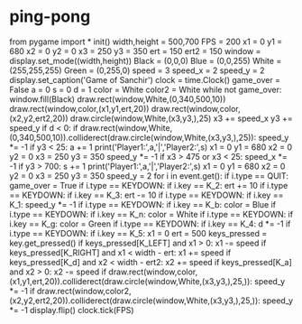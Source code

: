 # ping-pong
from pygame import *
init()
width,height = 500,700
FPS = 200
x1 = 0
y1 = 680
x2 = 0
y2 = 0
x3 = 250
y3 = 350
ert = 150
ert2 = 150
window = display.set_mode((width,height))
Black = (0,0,0)
Blue = (0,0,255)
White = (255,255,255)
Green = (0,255,0)
speed = 3
speed_x = 2
speed_y = 2
display.set_caption('Game of Sanchir')
clock = time.Clock()
game_over = False
a = 0
s = 0
d = 1
color = White
color2 = White
while not game_over:
    window.fill(Black)
    draw.rect(window,White,(0,340,500,10))
    draw.rect(window,color,(x1,y1,ert,20))
    draw.rect(window,color,(x2,y2,ert2,20))
    draw.circle(window,White,(x3,y3,),25)
    x3 += speed_x
    y3 += speed_y
    if d < 0:
        if draw.rect(window,White,(0,340,500,10)).colliderect(draw.circle(window,White,(x3,y3,),25)):
            speed_y *= -1
    if y3 < 25:
        a += 1
        print('Player1:',a,'|','Player2:',s)
        x1 = 0
        y1 = 680
        x2 = 0
        y2 = 0
        x3 = 250
        y3 = 350
        speed_y *= -1
    if x3 > 475 or x3 < 25:
        speed_x *= -1
    if y3 > 700:
        s += 1
        print('Player1:',a,'|','Player2:',s)
        x1 = 0
        y1 = 680
        x2 = 0
        y2 = 0
        x3 = 250
        y3 = 350
        speed_y = 2
    for i in event.get():
        if i.type == QUIT:
            game_over = True
        if i.type == KEYDOWN:
            if i.key == K_2:
                ert += 10
        if i.type == KEYDOWN:
            if i.key == K_3:
                ert -= 10
        if i.type == KEYDOWN:
            if i.key == K_1:
                speed_y *= -1
        if i.type == KEYDOWN:
            if i.key == K_b:
                color = Blue
        if i.type == KEYDOWN:
            if i.key == K_n:
                color = White
        if i.type == KEYDOWN:
            if i.key == K_g:
                color = Green
        if i.type == KEYDOWN:
            if i.key == K_4:
                d *= -1
        if i.type == KEYDOWN:
            if i.key == K_5:
                x1 = 0
                ert = 500
    keys_pressed = key.get_pressed()
    if keys_pressed[K_LEFT] and x1 > 0:
        x1 -= speed
    if keys_pressed[K_RIGHT] and x1 < width - ert:
        x1 += speed
    if keys_pressed[K_d] and x2 < width - ert2:
        x2 += speed
    if keys_pressed[K_a] and x2 > 0:
        x2 -= speed
    if draw.rect(window,color,(x1,y1,ert,20)).colliderect(draw.circle(window,White,(x3,y3,),25,)):
        speed_y *= -1
    if draw.rect(window,color2,(x2,y2,ert2,20)).colliderect(draw.circle(window,White,(x3,y3,),25,)):
        speed_y *= -1
    display.flip()
    clock.tick(FPS)
